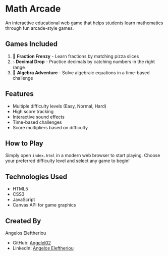 # Math Arcade

An interactive educational web game that helps students learn mathematics through fun arcade-style games.

## Games Included

1. 🍕 **Fraction Frenzy** - Learn fractions by matching pizza slices
2. 💧 **Decimal Drop** - Practice decimals by catching numbers in the right range
3. 📐 **Algebra Adventure** - Solve algebraic equations in a time-based challenge

## Features

- Multiple difficulty levels (Easy, Normal, Hard)
- High score tracking
- Interactive sound effects
- Time-based challenges
- Score multipliers based on difficulty

## How to Play

Simply open `index.html` in a modern web browser to start playing. Choose your preferred difficulty level and select any game to begin!

## Technologies Used

- HTML5
- CSS3
- JavaScript
- Canvas API for game graphics

## Created By

Angelos Eleftheriou
- GitHub: [Angelel02](https://github.com/Angelel02)
- LinkedIn: [Angelos Eleftheriou](https://www.linkedin.com/in/angelos-eleftheriou/)